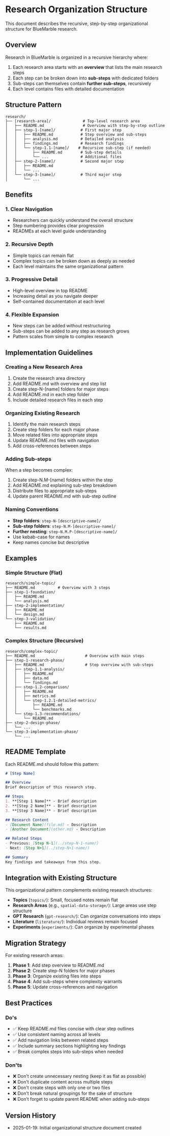 # Research Organization Structure

This document describes the recursive, step-by-step organizational structure for BlueMarble research.

## Overview

Research in BlueMarble is organized in a recursive hierarchy where:

1. Each research area starts with an **overview** that lists the main research steps
2. Each step can be broken down into **sub-steps** with dedicated folders
3. Sub-steps can themselves contain **further sub-steps**, recursively
4. Each level contains files with detailed documentation

## Structure Pattern

```
research/
├── [research-area]/              # Top-level research area
│   ├── README.md                 # Overview with step-by-step outline
│   ├── step-1-[name]/           # First major step
│   │   ├── README.md            # Step overview and sub-steps
│   │   ├── analysis.md          # Detailed analysis
│   │   ├── findings.md          # Research findings
│   │   └── step-1.1-[name]/    # Recursive sub-step (if needed)
│   │       ├── README.md        # Sub-step details
│   │       └── ...              # Additional files
│   ├── step-2-[name]/           # Second major step
│   │   ├── README.md
│   │   └── ...
│   └── step-3-[name]/           # Third major step
│       └── ...
```

## Benefits

### 1. Clear Navigation
- Researchers can quickly understand the overall structure
- Step numbering provides clear progression
- READMEs at each level guide understanding

### 2. Recursive Depth
- Simple topics can remain flat
- Complex topics can be broken down as deeply as needed
- Each level maintains the same organizational pattern

### 3. Progressive Detail
- High-level overview in top README
- Increasing detail as you navigate deeper
- Self-contained documentation at each level

### 4. Flexible Expansion
- New steps can be added without restructuring
- Sub-steps can be added to any step as research grows
- Pattern scales from simple to complex research

## Implementation Guidelines

### Creating a New Research Area

1. Create the research area directory
2. Add README.md with overview and step list
3. Create step-N-[name] folders for major steps
4. Add README.md in each step folder
5. Include detailed research files in each step

### Organizing Existing Research

1. Identify the main research steps
2. Create step folders for each major phase
3. Move related files into appropriate steps
4. Update README.md files with navigation
5. Add cross-references between steps

### Adding Sub-steps

When a step becomes complex:

1. Create step-N.M-[name] folders within the step
2. Add README.md explaining sub-step breakdown
3. Distribute files to appropriate sub-steps
4. Update parent README.md with sub-step outline

### Naming Conventions

- **Step folders**: `step-N-[descriptive-name]/`
- **Sub-step folders**: `step-N.M-[descriptive-name]/`
- **Further nesting**: `step-N.M.P-[descriptive-name]/`
- Use kebab-case for names
- Keep names concise but descriptive

## Examples

### Simple Structure (Flat)

```
research/simple-topic/
├── README.md          # Overview with 3 steps
├── step-1-foundation/
│   ├── README.md
│   └── analysis.md
├── step-2-implementation/
│   ├── README.md
│   └── design.md
└── step-3-validation/
    ├── README.md
    └── results.md
```

### Complex Structure (Recursive)

```
research/complex-topic/
├── README.md                      # Overview with main steps
├── step-1-research-phase/
│   ├── README.md                  # Step overview with sub-steps
│   ├── step-1.1-analysis/
│   │   ├── README.md
│   │   ├── data.md
│   │   └── findings.md
│   ├── step-1.2-comparison/
│   │   ├── README.md
│   │   ├── metrics.md
│   │   └── step-1.2.1-detailed-metrics/
│   │       ├── README.md
│   │       └── benchmarks.md
│   └── step-1.3-recommendations/
│       └── README.md
├── step-2-design-phase/
│   └── ...
└── step-3-implementation-phase/
    └── ...
```

## README Template

Each README.md should follow this pattern:

```markdown
# [Step Name]

## Overview
Brief description of this research step.

## Steps
1. **[Step 1 Name]** - Brief description
2. **[Step 2 Name]** - Brief description
3. **[Step 3 Name]** - Brief description

## Research Content
- [Document Name](file.md) - Description
- [Another Document](other.md) - Description

## Related Steps
- Previous: [Step N-1](../step-N-1-name/)
- Next: [Step N+1](../step-N+1-name/)

## Summary
Key findings and takeaways from this step.
```

## Integration with Existing Structure

This organizational pattern complements existing research structures:

- **Topics** (`topics/`): Small, focused notes remain flat
- **Research Areas** (e.g., `spatial-data-storage/`): Large areas use step structure
- **GPT Research** (`gpt-research/`): Can organize conversations into steps
- **Literature** (`literature/`): Individual reviews remain focused
- **Experiments** (`experiments/`): Can organize by experimental phases

## Migration Strategy

For existing research areas:

1. **Phase 1**: Add step overview to README.md
2. **Phase 2**: Create step-N folders for major phases
3. **Phase 3**: Organize existing files into steps
4. **Phase 4**: Add sub-steps where complexity warrants
5. **Phase 5**: Update cross-references and navigation

## Best Practices

### Do's
- ✅ Keep README.md files concise with clear step outlines
- ✅ Use consistent naming across all levels
- ✅ Add navigation links between related steps
- ✅ Include summary sections highlighting key findings
- ✅ Break complex steps into sub-steps when needed

### Don'ts
- ❌ Don't create unnecessary nesting (keep it as flat as possible)
- ❌ Don't duplicate content across multiple steps
- ❌ Don't create steps with only one or two files
- ❌ Don't break natural groupings for the sake of structure
- ❌ Don't forget to update parent README when adding sub-steps

## Version History

- 2025-01-19: Initial organizational structure document created
